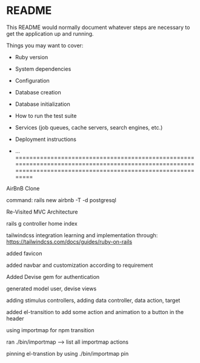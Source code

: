 # README

This README would normally document whatever steps are necessary to get the
application up and running.

Things you may want to cover:

* Ruby version

* System dependencies

* Configuration

* Database creation

* Database initialization

* How to run the test suite

* Services (job queues, cache servers, search engines, etc.)

* Deployment instructions

* ...
==============================================================================================================================================================

AirBnB Clone

command: rails new airbnb -T -d postgresql

Re-Visited MVC Architecture 

rails g controller home index

tailwindcss integration learning and implementation through: https://tailwindcss.com/docs/guides/ruby-on-rails

added favicon

added navbar and customization according to requirement

Added Devise gem for authentication

generated model user, devise views

adding stimulus controllers, adding data controller, data action, target

added el-transition to add some action and animation to a button in the header

using importmap for npm transition

ran ./bin/importmap  --> list all importmap actions

pinning el-transtion by using ./bin/importmap pin